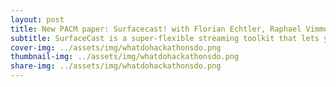 ```yaml
---
layout: post
title: New PACM paper: Surfacecast! with Florian Echtler, Raphael Vimmer and Vitus Maier
subtitle: SurfaceCast is a super-flexible streaming toolkit that lets you create shared interactive surfaces from a huge variety of devices, merging up to four separate locations into one shared mixed reality space.
cover-img: ../assets/img/whatdohackathonsdo.png
thumbnail-img: ../assets/img/whatdohackathonsdo.png
share-img: ../assets/img/whatdohackathonsdo.png
---
```







